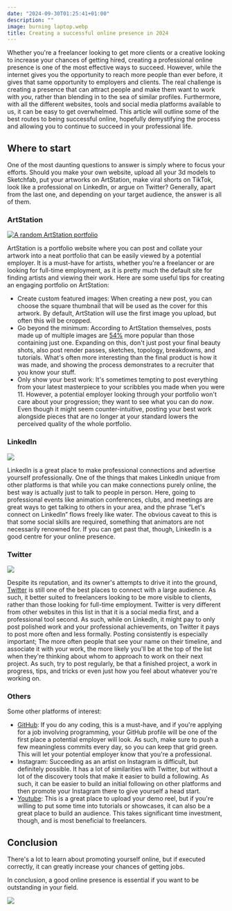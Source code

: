 ```yaml
---
date: "2024-09-30T01:25:41+01:00"
description: ""
image: burning laptop.webp
title: Creating a successful online presence in 2024
---
```


Whether you're a freelancer looking to get more clients or a creative looking to increase your chances of getting hired, creating a professional online presence is one of the most effective ways to succeed. However, while the internet gives you the opportunity to reach more people than ever before, it gives that same opportunity to employers and clients. The real challenge is creating a presence that can attract people and make them want to work with *you*, rather than blending in to the sea of similar profiles. Furthermore, with all the different websites, tools and social media platforms available to us, it can be easy to get overwhelmed.
This article will outline some of the best routes to being successful online, hopefully demystifying the process and allowing you to continue to succeed in your professional life.


## Where to start


One of the most daunting questions to answer is simply where to focus your efforts. Should you make your own website, upload all your 3d models to Sketchfab, put your artworks on ArtStation, make viral shorts on TikTok, look like a professional on LinkedIn, or argue on Twitter? Generally, apart from the last one, and depending on your target audience, the answer is all of them.


### ArtStation

[![A random ArtStation portfolio](artstation.jpg)](https://www.artstation.com/strike_digital)

ArtStation is a portfolio website where you can post and collate your artwork into a neat portfolio that can be easily viewed by a potential employer. It is a must-have for artists, whether you're a freelancer or are looking for full-time employment, as it is pretty much the default site for finding artists and viewing their work. Here are some useful tips for creating an engaging portfolio on ArtStation:

- Create custom featured images: When creating a new post, you can choose the square thumbnail that will be used as the cover for this artwork. By default, ArtStation will use the first image you upload, but often this will be cropped. 
- Go beyond the minimum: According to ArtStation themselves, posts made up of multiple images are [54%](https://magazine.artstation.com/2016/12/artstation-account/) more popular than those containing just one. Expanding on this, don't just post your final beauty shots, also post render passes, sketches, topology, breakdowns, and tutorials. What's often more interesting than the final product is how it was made, and showing the process demonstrates to a recruiter that you know your stuff.
- Only show your best work: It's sometimes tempting to post everything from your latest masterpiece to your scribbles you made when you were 11. However, a potential employer looking through your portfolio won't care about your progression; they want to see what you can do *now*. Even though it might seem counter-intuitive, posting your best work alongside pieces that are no longer at your standard lowers the perceived quality of the whole portfolio.


### LinkedIn

![](linkedin.png)

LinkedIn is a great place to make professional connections and advertise yourself professionally. One of the things that makes LinkedIn unique from other platforms is that while you can make connections purely online, the best way is actually just to talk to people in person. Here, going to professional events like animation conferences, clubs, and meetings are great ways to get talking to others in your area, and the phrase “Let's connect on LinkedIn” flows freely like water. The obvious caveat to this is that some social skills are required, something that animators are not necessarily renowned for. If you can get past that, though, LinkedIn is a good centre for your online presence.


### Twitter

![](twitter.jpg)

Despite its reputation, and its owner's attempts to drive it into the ground, [Twitter](https://x.com/StrikeDigital1) is still one of the best places to connect with a large audience. As such, it better suited to freelancers looking to be more visible to clients, rather than those looking for full-time employment. Twitter is very different from other websites in this list in that it is a social media first, and a professional tool second. As such, while on LinkedIn, it might pay to only post polished work and your professional achievements, on Twitter it pays to post more often and less formally. Posting consistently is especially important; The more often people that see your name on their timeline, and associate it with your work, the more likely you'll be at the top of the list when they're thinking about whom to approach to work on their next project. As such, try to post regularly, be that a finished project, a work in progress, tips, and tricks or even just how you feel about whatever you're working on.


### Others

Some other platforms of interest:

- [GitHub](https://github.com/strike-digital): If you do any coding, this is a must-have, and if you're applying for a job involving programming, your GitHub profile will be one of the first place a potential employer will look. As such, make sure to push a few meaningless commits every day, so you can keep that grid green. This will let your potential employer know that you're a professional.
- Instagram: Succeeding as an artist on Instagram is difficult, but definitely possible. It has a lot of similarities with Twitter, but without a lot of the discovery tools that make it easier to build a following. As such, it can be easier to build an initial following on other platforms and then promote your Instagram there to give yourself a head start.
- [Youtube](https://www.youtube.com/@StrikeDigital3D): This is a great place to upload your demo reel, but if you're willing to put some time into tutorials or showcases, it can also be a great place to build an audience. This takes significant time investment, though, and is most beneficial to freelancers.


## Conclusion

There's a lot to learn about promoting yourself online, but if executed correctly, it can greatly increase your chances of getting jobs.

In conclusion, a good online presence is essential if you want to be outstanding in your field.

![](outstanding.jpg)
